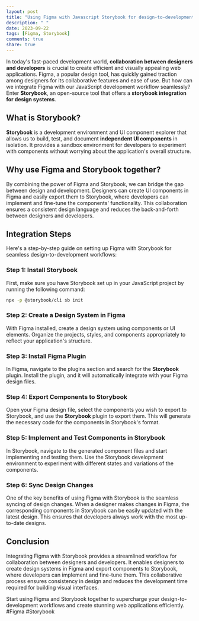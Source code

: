 ```yaml
---
layout: post
title: "Using Figma with Javascript Storybook for design-to-development workflows"
description: " "
date: 2023-09-22
tags: [Figma, Storybook]
comments: true
share: true
---
```


In today's fast-paced development world, **collaboration between designers and developers** is crucial to create efficient and visually appealing web applications. Figma, a popular design tool, has quickly gained traction among designers for its collaborative features and ease of use. But how can we integrate Figma with our JavaScript development workflow seamlessly? Enter **Storybook**, an open-source tool that offers a **storybook integration for design systems**.

## What is Storybook?

**Storybook** is a development environment and UI component explorer that allows us to build, test, and document **independent UI components** in isolation. It provides a sandbox environment for developers to experiment with components without worrying about the application's overall structure.

## Why use Figma and Storybook together?

By combining the power of Figma and Storybook, we can bridge the gap between design and development. Designers can create UI components in Figma and easily export them to Storybook, where developers can implement and fine-tune the components' functionality. This collaboration ensures a consistent design language and reduces the back-and-forth between designers and developers.

## Integration Steps

Here's a step-by-step guide on setting up Figma with Storybook for seamless design-to-development workflows:

### Step 1: Install Storybook

First, make sure you have Storybook set up in your JavaScript project by running the following command:

```bash
npx -p @storybook/cli sb init
```

### Step 2: Create a Design System in Figma

With Figma installed, create a design system using components or UI elements. Organize the projects, styles, and components appropriately to reflect your application's structure.

### Step 3: Install Figma Plugin

In Figma, navigate to the plugins section and search for the **Storybook** plugin. Install the plugin, and it will automatically integrate with your Figma design files.

### Step 4: Export Components to Storybook

Open your Figma design file, select the components you wish to export to Storybook, and use the **Storybook** plugin to export them. This will generate the necessary code for the components in Storybook's format.

### Step 5: Implement and Test Components in Storybook

In Storybook, navigate to the generated component files and start implementing and testing them. Use the Storybook development environment to experiment with different states and variations of the components.

### Step 6: Sync Design Changes

One of the key benefits of using Figma with Storybook is the seamless syncing of design changes. When a designer makes changes in Figma, the corresponding components in Storybook can be easily updated with the latest design. This ensures that developers always work with the most up-to-date designs.

## Conclusion

Integrating Figma with Storybook provides a streamlined workflow for collaboration between designers and developers. It enables designers to create design systems in Figma and export components to Storybook, where developers can implement and fine-tune them. This collaborative process ensures consistency in design and reduces the development time required for building visual interfaces.

Start using Figma and Storybook together to supercharge your design-to-development workflows and create stunning web applications efficiently. #Figma #Storybook